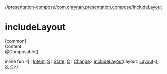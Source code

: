 //[presentation-compose](../../index.md)/[com.chrynan.presentation.compose](index.md)/[includeLayout](include-layout.md)



# includeLayout  
[common]  
Content  
@Composable()  
  
inline fun <[I](include-layout.md) : [Intent](../../../presentation-core/presentation-core/com.chrynan.presentation/-intent/index.md), [S](include-layout.md) : [State](../../../presentation-core/presentation-core/com.chrynan.presentation/-state/index.md), [C](include-layout.md) : [Change](../../../presentation-core/presentation-core/com.chrynan.presentation/-change/index.md)> [includeLayout](include-layout.md)(layout: [Layout](-layout/index.md)<[I](include-layout.md), [S](include-layout.md), [C](include-layout.md)>)  



